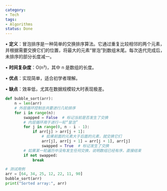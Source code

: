 ```yaml
---
category:
- Tech
tags:
- Algorithms
status: Done
---
```




• **定义**：冒泡排序是一种简单的交换排序算法。它通过重复比较相邻的两个元素，并根据需要交换它们的位置，将最大的元素“冒泡”到数组末尾。每次迭代完成后，未排序的部分长度减一。

• **时间复杂度**：O(n²)，其中 n 是数组的长度。

• **优点**：实现简单，适合初学者理解。

• **缺点**：效率低，尤其在数据规模较大时表现极差。

```python
def bubble_sort(arr):
    n = len(arr)
    # 外层循环控制总共要进行几轮排序
    for i in range(n):
        swapped = False  # 标记当前是否发生了交换
        # 内层循环用于进行一轮“冒泡”
        for j in range(0, n - i - 1):
            if arr[j] > arr[j + 1]:
                # 如果前面的元素大于后面的元素，就交换它们
                arr[j], arr[j + 1] = arr[j + 1], arr[j]
                swapped = True  # 标记发生了交换
        # 如果某一轮遍历中没有发生任何交换，说明数组已经有序，直接结束
        if not swapped:
            break

# 测试用例
arr = [64, 34, 25, 12, 22, 11, 90]
bubble_sort(arr)
print("Sorted array:", arr)
```